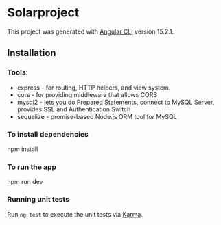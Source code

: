 # Solarproject

This project was generated with [Angular CLI](https://github.com/angular/angular-cli) version 15.2.1.

## Installation

### Tools:
- express - for routing, HTTP helpers, and view system.
- cors - for providing middleware that allows CORS
- mysql2 - lets you do Prepared Statements, connect to MySQL Server, provides SSL and Authentication Switch
- sequelize - promise-based Node.js ORM tool for MySQL

### To install dependencies

  npm install
  

### To run the app

  npm run dev

### Running unit tests

Run `ng test` to execute the unit tests via [Karma](https://karma-runner.github.io).
 
